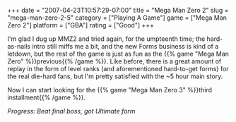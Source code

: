 +++
date = "2007-04-23T10:57:29-07:00"
title = "Mega Man Zero 2"
slug = "mega-man-zero-2-5"
category = ["Playing A Game"]
game = ["Mega Man Zero 2"]
platform = ["GBA"]
rating = ["Good"]
+++

I'm glad I dug up MMZ2 and tried again, for the umpteenth time; the hard-as-nails intro still miffs me a bit, and the new Forms business is kind of a letdown, but the rest of the game is just as fun as the {{% game "Mega Man Zero" %}}previous{{% /game %}}.  Like before, there is a great amount of replay in the form of level ranks (and aforementioned hard-to-get forms) for the real die-hard fans, but I'm pretty satisfied with the ~5 hour main story.

Now I can start looking for the {{% game "Mega Man Zero 3" %}}third installment{{% /game %}}.

<i>Progress: Beat final boss, got Ultimate form</i>